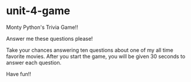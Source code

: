 # unit-4-game

Monty Python's Trivia Game!!

Answer me these questions please!

Take your chances answering ten questions about one of my all time favorite movies.  After you start the game, you will be given 30 seconds to answer each question.

Have fun!!